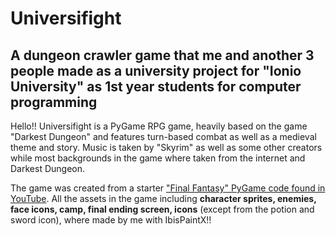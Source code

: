 # Universifight
A dungeon crawler game that me and another 3 people made as a university project for "Ionio University" as 1st year students for computer programming
----

Hello!! Universifight is a PyGame RPG game, heavily based on the game "Darkest Dungeon" and features turn-based combat as well as a medieval theme and story. Music is taken by "Skyrim" as well as some other creators while most backgrounds in the game where taken from the internet and Darkest Dungeon.

The game was created from a starter ["Final Fantasy" PyGame code found in YouTube](https://www.youtube.com/watch?v=Vlolidaoiak&list=PLjcN1EyupaQnvpv61iriF8Ax9dKra-MhZ). All the assets in the game including **character sprites, enemies, face icons, camp, final ending screen, icons** (except from the potion and sword icon), where made by me with IbisPaintX!!
